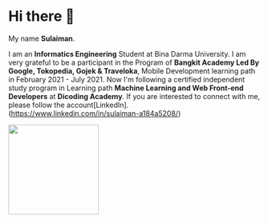 # Hi there 👋

My name **Sulaiman**.

I am an **Informatics Engineering** Student at Bina Darma University.
I am very grateful to be a participant in the Program of **Bangkit Academy Led By Google, Tokopedia, Gojek & Traveloka**, Mobile Development learning path in February 2021 - July 2021.
Now I'm following a certified independent study program in Learning path **Machine Learning and Web Front-end Developers** at  **Dicoding Academy**.
If you are interested to connect with me, please follow the account[LinkedIn].\
(https://www.linkedin.com/in/sulaiman-a184a5208/)

<p align="left">
<a href="https://github.com/slm17">
  <img height="180em" src="https://github-readme-stats-eight-theta.vercel.app/api?username=slm17&show_icons=true&theme=algolia&include_all_commits=true&count_private=true"/>
</a>
</p>

